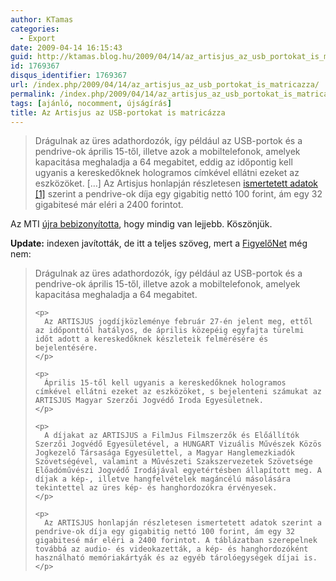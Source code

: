 ```yaml
---
author: KTamas
categories:
  - Export
date: 2009-04-14 16:15:43
guid: http://ktamas.blog.hu/2009/04/14/az_artisjus_az_usb_portokat_is_matricazza
id: 1769367
disqus_identifier: 1769367
url: /index.php/2009/04/14/az_artisjus_az_usb_portokat_is_matricazza/
permalink: /index.php/2009/04/14/az_artisjus_az_usb_portokat_is_matricazza/
tags: [ajánló, nocomment, újságírás]
title: Az Artisjus az USB-portokat is matricázza
---
```


> <p id="kopf">
>   Drágulnak az üres adathordozók, így például az USB-portok és a pendrive-ok április 15-től, illetve azok a mobiltelefonok, amelyek kapacitása meghaladja a 64 megabitet, eddig az időpontig kell ugyanis a kereskedőknek hologramos címkével ellátni ezeket az eszközöket. [&#8230;] Az Artisjus honlapján részletesen <a href="http://www.artisjus.hu/felhasznaloknak/ures_hang_es_kephordozok_dija.html">ismertetett adatok<span class="print_anchor"> [1]</span></a> szerint a pendrive-ok díja egy gigabitig nettó 100 forint, ám egy 32 gigabitesé már eléri a 2400 forintot.
> </p>

Az MTI <a href="http://index.hu/tech/uzlet/2009/04/14/dragulnak_az_ures_adathordozok_/" target="_blank">újra bebizonyította</a>, hogy mindig van lejjebb. Köszönjük. 

**Update:** indexen javították, de itt a teljes szöveg, mert a [FigyelőNet](http://www.fn.hu/tech/20090414/dragulnak_pendrive_ok/) még nem:

<div class="article_lead resizable">
  <blockquote>
    <p>
      Drágulnak az üres adathordozók, így például az USB-portok és a pendrive-ok április 15-től, illetve azok a mobiltelefonok, amelyek kapacitása meghaladja a 64 megabitet.
    </p>
    
    <p>
      Az ARTISJUS jogdíjközleménye február 27-én jelent meg, ettől az időponttól hatályos, de április közepéig egyfajta türelmi időt adott a kereskedőknek készleteik felmérésére és bejelentésére.
    </p>
    
    <p>
      Április 15-től kell ugyanis a kereskedőknek hologramos címkével ellátni ezeket az eszközöket, s bejelenteni számukat az ARTISJUS Magyar Szerzői Jogvédő Iroda Egyesületnek.
    </p>
    
    <p>
      A díjakat az ARTISJUS a FilmJus Filmszerzők és Előállítók Szerzői Jogvédő Egyesületével, a HUNGART Vizuális Művészek Közös Jogkezelő Társasága Egyesülettel, a Magyar Hanglemezkiadók Szövetségével, valamint a Művészeti Szakszervezetek Szövetsége Előadóművészi Jogvédő Irodájával egyetértésben állapított meg. A díjak a kép-, illetve hangfelvételek magáncélú másolására tekintettel az üres kép- és hanghordozókra érvényesek.
    </p>
    
    <p>
      Az ARTISJUS honlapján részletesen ismertetett adatok szerint a pendrive-ok díja egy gigabitig nettó 100 forint, ám egy 32 gigabitesé már eléri a 2400 forintot. A táblázatban szerepelnek továbbá az audio- és videokazetták, a kép- és hanghordozóként használható memóriakártyák és az egyéb tárolóegységek díjai is.
    </p>
  </blockquote>
</div>
